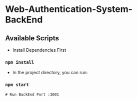 # Web-Authentication-System-BackEnd



## Available Scripts

- Install Dependencies First

### `npm install`


- In the project directory, you can run:

### `npm start`

```
# Run BackEnd Port :3001
```